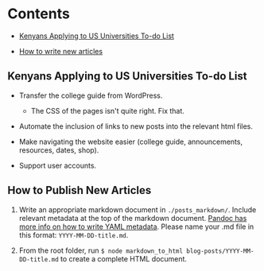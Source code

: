 # Contents

* [Kenyans Applying to US Universities To-do List](#kenyans-applying-to-us-universities-to-do-list)

* [How to write new articles](#how-to-publish-new-articles)

## Kenyans Applying to US Universities To-do List

* Transfer the college guide from WordPress.

  * The CSS of the pages isn't quite right. Fix that.

* Automate the inclusion of links to new posts into the relevant html files.

* Make navigating the website easier (college guide, announcements, resources, dates, shop).

* Support user accounts.

## How to Publish New Articles

1. Write an appropriate markdown document in `./posts_markdown/`. Include relevant metadata at the top of the markdown document. [Pandoc has more info on how to write YAML metadata](https://pandoc.org/MANUAL.html). Please name your .md file in this format: `YYYY-MM-DD-title.md`.

1. From the root folder, run `$ node markdown_to_html blog-posts/YYYY-MM-DD-title.md` to create a complete HTML document.